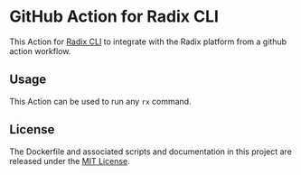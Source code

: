# GitHub Action for Radix CLI

This Action for [Radix CLI](https://github.com/equinor/radix-cli) to integrate with the Radix platform from a github action workflow.

## Usage

This Action can be used to run any `rx` command. 

## License

The Dockerfile and associated scripts and documentation in this project are released under the [MIT License](LICENSE).

